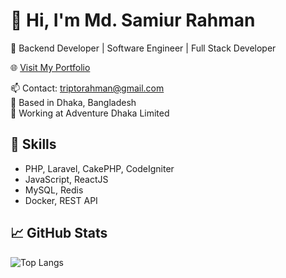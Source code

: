 # 👋 Hi, I'm Md. Samiur Rahman

🚀 Backend Developer | Software Engineer | Full Stack Developer

🌐 [Visit My Portfolio](https://triptorahman.github.io/mdsamiurrahman.github.io/)

📫 Contact: triptorahman@gmail.com  
📍 Based in Dhaka, Bangladesh  
🏢 Working at Adventure Dhaka Limited

## 🔧 Skills
- PHP, Laravel, CakePHP, CodeIgniter
- JavaScript, ReactJS
- MySQL, Redis
- Docker, REST API

## 📈 GitHub Stats
![Top Langs](https://github-readme-stats.vercel.app/api/top-langs/?username=triptorahman&layout=compact)

